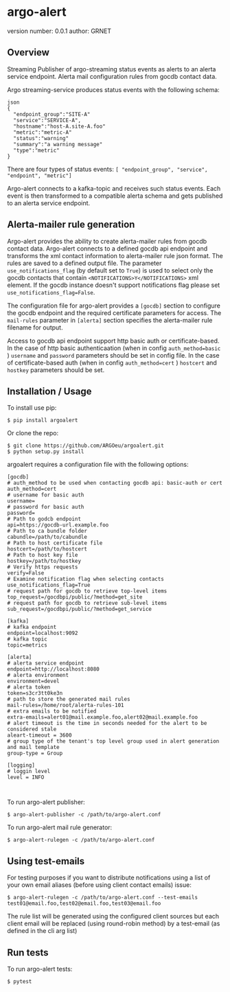 argo-alert
===============================

version number: 0.0.1
author: GRNET

Overview
--------

Streaming Publisher of argo-streaming status events as alerts to an alerta service endpoint.
Alerta mail configuration rules from gocdb contact data.

Argo streaming-service produces status events with the following schema:
```
json
{
  "endpoint_group":"SITE-A"
  "service":"SERVICE-A",
  "hostname":"host-A.site-A.foo"
  "metric":"metric-A"
  "status":"warning"
  "summary":"a warning message"
  "type":"metric"
}
```

There are four types of status events: `[ "endpoint_group", "service", "endpoint", "metric"]`

Argo-alert connects to a kafka-topic and receives such status events. Each event is
then transformed to a compatible alerta schema and gets published to an alerta service endpoint.

Alerta-mailer rule generation
---------------------------
Argo-alert provides the ability to create alerta-mailer rules from gocdb contact data. Argo-alert
connects to a defined gocdb api endpoint and transforms the xml contact information to alerta-mailer
rule json format. The rules are saved to a defined output file. The parameter `use_notifications_flag`
(by default set to `True`) is used to select only the gocdb contacts that contain
`<NOTIFICATIONS>Y</NOTIFICATIONS>` xml element. If the gocdb instance doesn't support notifications flag
please set `use_notifications_flag=False`. 

The configuration file for argo-alert provides a `[gocdb]` section to configure the gocdb endpoint
and the required certificate parameters for access. The `mail-rules` parameter in `[alerta]` section
specifies the alerta-mailer rule filename for output.  

Access to gocdb api endpoint support http basic auth or certificate-based. In the case of
http basic authenticaation (when in config `auth_method=basic` ) `username` and `password` parameters 
should be set in config file. In the case of certificate-based auth (when in config `auth_method=cert` )
`hostcert` and `hostkey` parameters should be set.  

Installation / Usage
--------------------

To install use pip:

    $ pip install argoalert


Or clone the repo:

    $ git clone https://github.com/ARGOeu/argoalert.git
    $ python setup.py install


argoalert requires a configuration file with the following options:
```
[gocdb]
# auth_method to be used when contacting gocdb api: basic-auth or cert
auth_method=cert
# username for basic auth
username=
# password for basic auth
password=
# Path to godcb endpoint
api=https://gocdb-url.example.foo
# Path to ca bundle folder
cabundle=/path/to/cabundle
# Path to host certificate file
hostcert=/path/to/hostcert
# Path to host key file
hostkey=/path/to/hostkey
# Verify https requests
verify=False
# Examine notification flag when selecting contacts
use_notifications_flag=True
# request path for gocdb to retrieve top-level items
top_request=/gocdbpi/public/?method=get_site
# request path for gocdb to retrieve sub-level items
sub_request=/gocdbpi/public/?method=get_service

[kafka]
# kafka endpoint
endpoint=localhost:9092
# kafka topic
topic=metrics

[alerta]
# alerta service endpoint
endpoint=http://localhost:8080
# alerta environment
environment=devel
# alerta token
token=s3cr3tt0ke3n
# path to store the generated mail rules
mail-rules=/home/root/alerta-rules-101
# extra emails to be notified
extra-emails=alert01@mail.example.foo,alert02@mail.example.foo
# alert timeout is the time in seconds needed for the alert to be considered stale
aleart-timeout = 3600
# group type of the tenant's top level group used in alert generation and mail template
group-type = Group

[logging]
# loggin level
level = INFO



```

To run argo-alert publisher:

    $ argo-alert-publisher -c /path/to/argo-alert.conf

To run argo-alert mail rule generator:

    $ argo-alert-rulegen -c /path/to/argo-alert.conf
    
Using test-emails
-----------------
For testing purposes if you want to distribute notifications using a list
of your own email aliases (before using client contact emails) issue:

    $ argo-alert-rulegen -c /path/to/argo-alert.conf --test-emails test01@email.foo,test02@email.foo,test03@email.foo

The rule list will be generated using the configured client sources but each client
email will be replaced (using round-robin method) by a test-email (as defined in the cli arg list)

Run tests
---------

To run argo-alert tests:

    $ pytest
